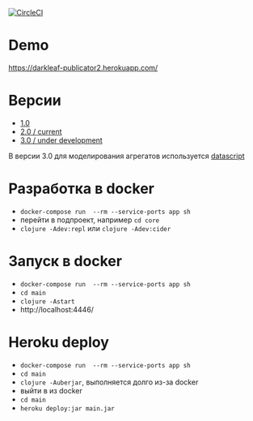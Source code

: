 [![CircleCI](https://circleci.com/gh/darkleaf/publicator/tree/master.svg?style=svg)](https://circleci.com/gh/darkleaf/publicator/tree/master)

# Demo

https://darkleaf-publicator2.herokuapp.com/

# Версии

+ [1.0](https://github.com/darkleaf/publicator/tree/1.0)
+ [2.0 / current](https://github.com/darkleaf/publicator/tree/master)
+ [3.0 / under development](https://github.com/darkleaf/publicator/tree/3.0)

В версии 3.0 для моделирования агрегатов используется [datascript](https://github.com/tonsky/datascript/) 

# Разработка в docker
+ `docker-compose run  --rm --service-ports app sh`
+ перейти в подпроект, например `cd core`
+ `clojure -Adev:repl` или `clojure -Adev:cider`

# Запуск в docker
+ `docker-compose run  --rm --service-ports app sh`
+ `cd main`
+ `clojure -Astart`
+ http://localhost:4446/

# Heroku deploy

+ `docker-compose run  --rm --service-ports app sh`
+ `cd main`
+ `clojure -Auberjar`, выполняется долго из-за docker
+ выйти в из docker
+ `cd main`
+ `heroku deploy:jar main.jar`
